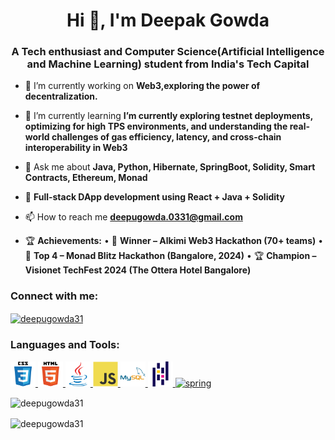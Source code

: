 <h1 align="center">Hi 👋, I'm Deepak Gowda</h1>
<h3 align="center">A Tech enthusiast and Computer Science(Artificial Intelligence and Machine Learning) student from India's Tech Capital</h3>

- 🔭 I’m currently working on **Web3,exploring the power of decentralization.**

- 🌱 I’m currently learning **I’m currently exploring testnet deployments, optimizing for high TPS environments, and understanding the real-world challenges of gas efficiency, latency, and cross-chain interoperability in Web3**

- 💬 Ask me about **Java, Python, Hibernate, SpringBoot, Solidity, Smart Contracts, Ethereum, Monad**
  
- 💬 **Full-stack DApp development using React + Java + Solidity**

- 📫 How to reach me **deepugowda.0331@gmail.com**

- 🏆 **Achievements:**
• 🥇 **Winner – Alkimi Web3 Hackathon (70+ teams)**
• 🏅 **Top 4 – Monad Blitz Hackathon (Bangalore, 2024)**
• 🏆 **Champion – Visionet TechFest 2024 (The Ottera Hotel Bangalore)**

<h3 align="left">Connect with me:</h3>
<p align="left">
<a href="https://linkedin.com/in/deepugowda31" target="blank"><img align="center" src="https://raw.githubusercontent.com/rahuldkjain/github-profile-readme-generator/master/src/images/icons/Social/linked-in-alt.svg" alt="deepugowda31" height="30" width="40" /></a>
</p>

<h3 align="left">Languages and Tools:</h3>
<p align="left"> <a href="https://www.w3schools.com/css/" target="_blank" rel="noreferrer"> <img src="https://raw.githubusercontent.com/devicons/devicon/master/icons/css3/css3-original-wordmark.svg" alt="css3" width="40" height="40"/> </a> <a href="https://www.w3.org/html/" target="_blank" rel="noreferrer"> <img src="https://raw.githubusercontent.com/devicons/devicon/master/icons/html5/html5-original-wordmark.svg" alt="html5" width="40" height="40"/> </a> <a href="https://www.java.com" target="_blank" rel="noreferrer"> <img src="https://raw.githubusercontent.com/devicons/devicon/master/icons/java/java-original.svg" alt="java" width="40" height="40"/> </a> <a href="https://developer.mozilla.org/en-US/docs/Web/JavaScript" target="_blank" rel="noreferrer"> <img src="https://raw.githubusercontent.com/devicons/devicon/master/icons/javascript/javascript-original.svg" alt="javascript" width="40" height="40"/> </a> <a href="https://www.mysql.com/" target="_blank" rel="noreferrer"> <img src="https://raw.githubusercontent.com/devicons/devicon/master/icons/mysql/mysql-original-wordmark.svg" alt="mysql" width="40" height="40"/> </a> <a href="https://pandas.pydata.org/" target="_blank" rel="noreferrer"> <img src="https://raw.githubusercontent.com/devicons/devicon/2ae2a900d2f041da66e950e4d48052658d850630/icons/pandas/pandas-original.svg" alt="pandas" width="40" height="40"/> </a> <a href="https://spring.io/" target="_blank" rel="noreferrer"> <img src="https://www.vectorlogo.zone/logos/springio/springio-icon.svg" alt="spring" width="40" height="40"/> </a> </p>

<p><img align="center" src="https://github-readme-stats.vercel.app/api/top-langs?username=deepugowda31&show_icons=true&locale=en&layout=compact" alt="deepugowda31" /></p>

<p><img align="center" src="https://github-readme-streak-stats.herokuapp.com/?user=deepugowda31&" alt="deepugowda31" /></p>
